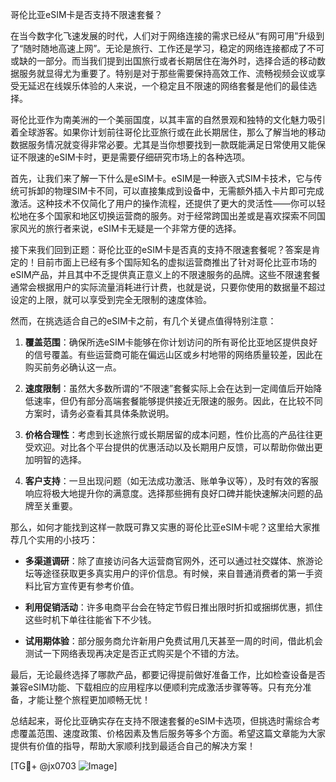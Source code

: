 哥伦比亚eSIM卡是否支持不限速套餐？

在当今数字化飞速发展的时代，人们对于网络连接的需求已经从“有网可用”升级到了“随时随地高速上网”。无论是旅行、工作还是学习，稳定的网络连接都成了不可或缺的一部分。而当我们提到出国旅行或者长期居住在海外时，选择合适的移动数据服务就显得尤为重要了。特别是对于那些需要保持高效工作、流畅视频会议或享受无延迟在线娱乐体验的人来说，一个稳定且不限速的网络套餐是他们的最佳选择。

哥伦比亚作为南美洲的一个美丽国度，以其丰富的自然景观和独特的文化魅力吸引着全球游客。如果你计划前往哥伦比亚旅行或在此长期居住，那么了解当地的移动数据服务情况就变得非常必要。尤其是当你想要找到一款既能满足日常使用又能保证不限速的eSIM卡时，更是需要仔细研究市场上的各种选项。

首先，让我们来了解一下什么是eSIM卡。eSIM是一种嵌入式SIM卡技术，它与传统可拆卸的物理SIM卡不同，可以直接集成到设备中，无需额外插入卡片即可完成激活。这种技术不仅简化了用户的操作流程，还提供了更大的灵活性——你可以轻松地在多个国家和地区切换运营商的服务。对于经常跨国出差或是喜欢探索不同国家风光的旅行者来说，eSIM卡无疑是一个非常方便的选择。

接下来我们回到正题：哥伦比亚的eSIM卡是否真的支持不限速套餐呢？答案是肯定的！目前市面上已经有多个国际知名的虚拟运营商推出了针对哥伦比亚市场的eSIM产品，并且其中不乏提供真正意义上的不限速服务的品牌。这些不限速套餐通常会根据用户的实际流量消耗进行计费，也就是说，只要你使用的数据量不超过设定的上限，就可以享受到完全无限制的速度体验。

然而，在挑选适合自己的eSIM卡之前，有几个关键点值得特别注意：

1. **覆盖范围**：确保所选eSIM卡能够在你计划访问的所有哥伦比亚地区提供良好的信号覆盖。有些运营商可能在偏远山区或乡村地带的网络质量较差，因此在购买前务必确认这一点。
   
2. **速度限制**：虽然大多数所谓的“不限速”套餐实际上会在达到一定阈值后开始降低速率，但仍有部分高端套餐能够提供接近无限速的服务。因此，在比较不同方案时，请务必查看其具体条款说明。
   
3. **价格合理性**：考虑到长途旅行或长期居留的成本问题，性价比高的产品往往更受欢迎。对比各个平台提供的优惠活动以及长期用户反馈，可以帮助你做出更加明智的选择。
   
4. **客户支持**：一旦出现问题（如无法成功激活、账单争议等），及时有效的客服响应将极大地提升你的满意度。选择那些拥有良好口碑并能快速解决问题的品牌至关重要。

那么，如何才能找到这样一款既可靠又实惠的哥伦比亚eSIM卡呢？这里给大家推荐几个实用的小技巧：

- **多渠道调研**：除了直接访问各大运营商官网外，还可以通过社交媒体、旅游论坛等途径获取更多真实用户的评价信息。有时候，来自普通消费者的第一手资料比官方宣传更有参考价值。
  
- **利用促销活动**：许多电商平台会在特定节假日推出限时折扣或捆绑优惠，抓住这些时机下单往往能省下不少钱。
  
- **试用期体验**：部分服务商允许新用户免费试用几天甚至一周的时间，借此机会测试一下网络表现再决定是否正式购买是个不错的方法。

最后，无论最终选择了哪款产品，都要记得提前做好准备工作，比如检查设备是否兼容eSIM功能、下载相应的应用程序以便顺利完成激活步骤等等。只有充分准备，才能让整个旅程更加顺畅无忧！

总结起来，哥伦比亚确实存在支持不限速套餐的eSIM卡选项，但挑选时需综合考虑覆盖范围、速度政策、价格因素及售后服务等多个方面。希望这篇文章能为大家提供有价值的指导，帮助大家顺利找到最适合自己的解决方案！

[TG💪+ @jx0703 ![Image](https://github.com/user-attachments/assets/dbca1d08-cadb-493c-b0ec-ad6f7a83f270)]